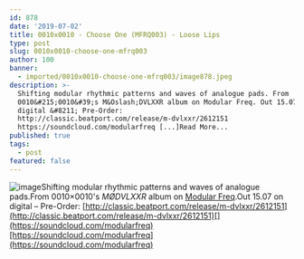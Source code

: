 ```yaml
---
id: 878
date: '2019-07-02'
title: 0010x0010 - Choose One (MFRQ003) - Loose Lips
type: post
slug: 0010x0010-choose-one-mfrq003
author: 100
banner:
  - imported/0010x0010-choose-one-mfrq003/image878.jpeg
description: >-
  Shifting modular rhythmic patterns and waves of analogue pads. From
  0010&#215;0010&#39;s M&Oslash;DVLXXR album on Modular Freq. Out 15.07 on
  digital &#8211; Pre-Order:
  http://classic.beatport.com/release/m-dvlxxr/2612151
  https://soundcloud.com/modularfreq [...]Read More...
published: true
tags:
  - post
featured: false
---
```

![image](../imported/0010x0010-choose-one-mfrq003/image878.jpeg)Shifting modular rhythmic patterns and waves of analogue pads.From 0010×0010's _MØDVLXXR_ album on [Modular Freq](https://www.modularfreq.com/).Out 15.07 on digital – Pre-Order: [](http://classic.beatport.com/release/m-dvlxxr/2612151)[http://classic.beatport.com/release/m-dvlxxr/2612151](http://classic.beatport.com/release/m-dvlxxr/2612151)[](https://soundcloud.com/modularfreq)[https://soundcloud.com/modularfreq](https://soundcloud.com/modularfreq)